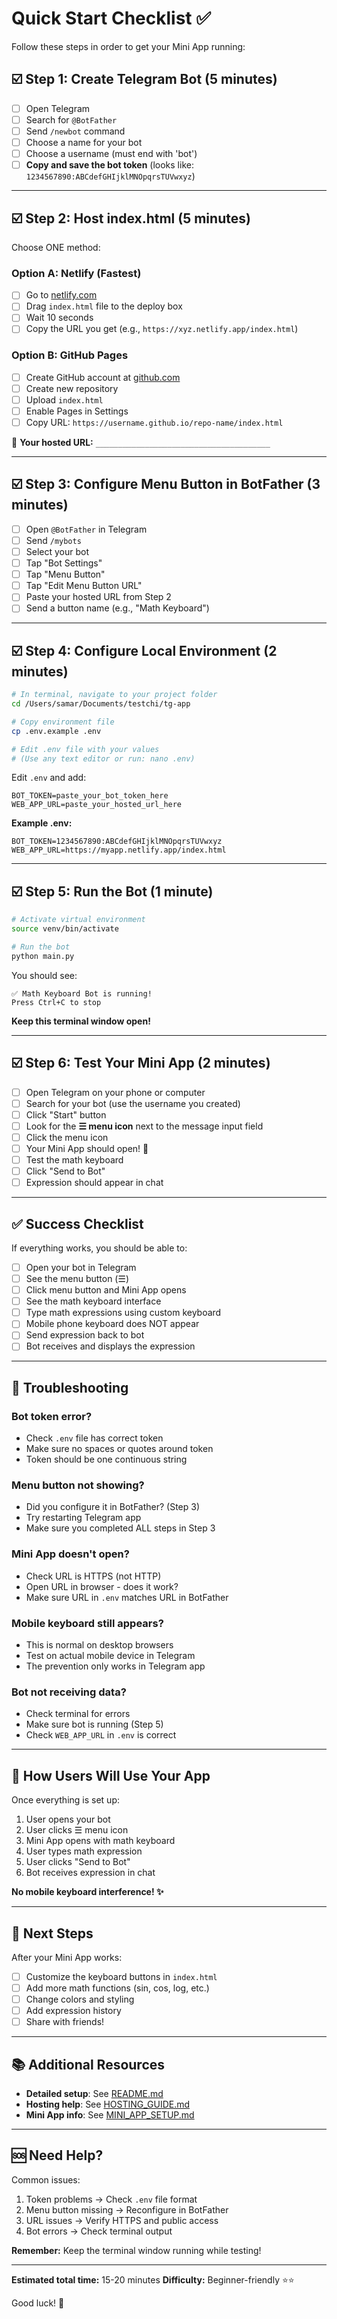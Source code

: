 # Quick Start Checklist ✅

Follow these steps in order to get your Mini App running:

## ☑️ Step 1: Create Telegram Bot (5 minutes)

- [ ] Open Telegram
- [ ] Search for `@BotFather`
- [ ] Send `/newbot` command
- [ ] Choose a name for your bot
- [ ] Choose a username (must end with 'bot')
- [ ] **Copy and save the bot token** (looks like: `1234567890:ABCdefGHIjklMNOpqrsTUVwxyz`)

---

## ☑️ Step 2: Host index.html (5 minutes)

Choose ONE method:

### Option A: Netlify (Fastest)
- [ ] Go to [netlify.com](https://www.netlify.com/)
- [ ] Drag `index.html` file to the deploy box
- [ ] Wait 10 seconds
- [ ] Copy the URL you get (e.g., `https://xyz.netlify.app/index.html`)

### Option B: GitHub Pages
- [ ] Create GitHub account at [github.com](https://github.com)
- [ ] Create new repository
- [ ] Upload `index.html`
- [ ] Enable Pages in Settings
- [ ] Copy URL: `https://username.github.io/repo-name/index.html`

📝 **Your hosted URL:** `_______________________________________`

---

## ☑️ Step 3: Configure Menu Button in BotFather (3 minutes)

- [ ] Open `@BotFather` in Telegram
- [ ] Send `/mybots`
- [ ] Select your bot
- [ ] Tap "Bot Settings"
- [ ] Tap "Menu Button"
- [ ] Tap "Edit Menu Button URL"
- [ ] Paste your hosted URL from Step 2
- [ ] Send a button name (e.g., "Math Keyboard")

---

## ☑️ Step 4: Configure Local Environment (2 minutes)

```bash
# In terminal, navigate to your project folder
cd /Users/samar/Documents/testchi/tg-app

# Copy environment file
cp .env.example .env

# Edit .env file with your values
# (Use any text editor or run: nano .env)
```

Edit `.env` and add:
```
BOT_TOKEN=paste_your_bot_token_here
WEB_APP_URL=paste_your_hosted_url_here
```

**Example .env:**
```
BOT_TOKEN=1234567890:ABCdefGHIjklMNOpqrsTUVwxyz
WEB_APP_URL=https://myapp.netlify.app/index.html
```

---

## ☑️ Step 5: Run the Bot (1 minute)

```bash
# Activate virtual environment
source venv/bin/activate

# Run the bot
python main.py
```

You should see:
```
✅ Math Keyboard Bot is running!
Press Ctrl+C to stop
```

**Keep this terminal window open!**

---

## ☑️ Step 6: Test Your Mini App (2 minutes)

- [ ] Open Telegram on your phone or computer
- [ ] Search for your bot (use the username you created)
- [ ] Click "Start" button
- [ ] Look for the **☰ menu icon** next to the message input field
- [ ] Click the menu icon
- [ ] Your Mini App should open! 🎉
- [ ] Test the math keyboard
- [ ] Click "Send to Bot"
- [ ] Expression should appear in chat

---

## ✅ Success Checklist

If everything works, you should be able to:

- [ ] Open your bot in Telegram
- [ ] See the menu button (☰)
- [ ] Click menu button and Mini App opens
- [ ] See the math keyboard interface
- [ ] Type math expressions using custom keyboard
- [ ] Mobile phone keyboard does NOT appear
- [ ] Send expression back to bot
- [ ] Bot receives and displays the expression

---

## 🚨 Troubleshooting

### Bot token error?
- Check `.env` file has correct token
- Make sure no spaces or quotes around token
- Token should be one continuous string

### Menu button not showing?
- Did you configure it in BotFather? (Step 3)
- Try restarting Telegram app
- Make sure you completed ALL steps in Step 3

### Mini App doesn't open?
- Check URL is HTTPS (not HTTP)
- Open URL in browser - does it work?
- Make sure URL in `.env` matches URL in BotFather

### Mobile keyboard still appears?
- This is normal on desktop browsers
- Test on actual mobile device in Telegram
- The prevention only works in Telegram app

### Bot not receiving data?
- Check terminal for errors
- Make sure bot is running (Step 5)
- Check `WEB_APP_URL` in `.env` is correct

---

## 📱 How Users Will Use Your App

Once everything is set up:

1. User opens your bot
2. User clicks ☰ menu icon
3. Mini App opens with math keyboard
4. User types math expression
5. User clicks "Send to Bot"
6. Bot receives expression in chat

**No mobile keyboard interference! ✨**

---

## 🎯 Next Steps

After your Mini App works:

- [ ] Customize the keyboard buttons in `index.html`
- [ ] Add more math functions (sin, cos, log, etc.)
- [ ] Change colors and styling
- [ ] Add expression history
- [ ] Share with friends!

---

## 📚 Additional Resources

- **Detailed setup**: See [README.md](README.md)
- **Hosting help**: See [HOSTING_GUIDE.md](HOSTING_GUIDE.md)
- **Mini App info**: See [MINI_APP_SETUP.md](MINI_APP_SETUP.md)

---

## 🆘 Need Help?

Common issues:
1. Token problems → Check `.env` file format
2. Menu button missing → Reconfigure in BotFather
3. URL issues → Verify HTTPS and public access
4. Bot errors → Check terminal output

**Remember:** Keep the terminal window running while testing!

---

**Estimated total time:** 15-20 minutes
**Difficulty:** Beginner-friendly ⭐⭐

Good luck! 🚀
